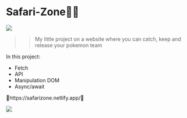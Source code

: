 ﻿# Safari-Zone🐱‍🐉
<img src="https://64.media.tumblr.com/756005d30fe48d7d91edf5f960c3060b/tumblr_inline_moiucgQObk1qz4rgp.png" >

>> My little project on a website where you can catch, keep and release your pokemon team

 In this project: </p>
 <ul>
  <li>Fetch</li>
  <li> API </li> 
  <li>Manipulation DOM </li>
  <li>Async/await</li>
</ul>
🧡https://safarizone.netlify.app/🧡</p>
<img src="https://64.media.tumblr.com/756005d30fe48d7d91edf5f960c3060b/tumblr_inline_moiucgQObk1qz4rgp.png" >
